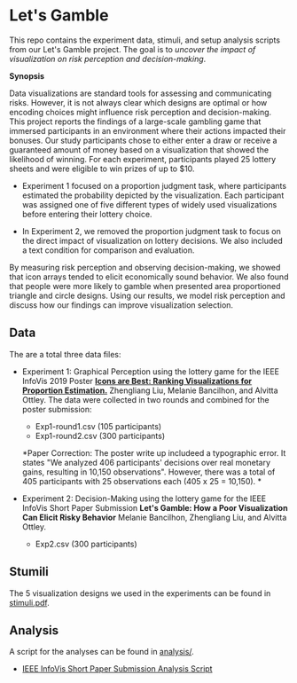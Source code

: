 # Let's Gamble

This repo contains the experiment data, stimuli, and setup analysis scripts from our Let's Gamble project. The goal is to *uncover the impact of visualization on risk perception and decision-making*.

**Synopsis**

Data visualizations are standard tools for assessing and communicating risks. However, it is not always clear which designs are optimal or how encoding choices might influence risk perception and decision-making. This project reports the findings of a large-scale gambling game that immersed participants in an environment where their actions impacted their bonuses. Our study participants chose to either enter a draw or receive a guaranteed amount of money based on a visualization that showed the likelihood of winning. For each experiment, participants played 25 lottery sheets and were eligible to win prizes of up to \$10. 
* Experiment 1 focused on a proportion judgment task, where participants estimated the probability depicted by the visualization. Each participant was assigned one of five different types of widely used visualizations before entering their lottery choice. 

* In Experiment 2, we removed the proportion judgment task to focus on the direct impact of visualization on lottery decisions. We also included a text condition for comparison and evaluation.

By measuring risk perception and observing decision-making, we showed that icon arrays tended to elicit economically sound behavior. We also found that people were more likely to gamble when presented area proportioned triangle and circle designs. Using our results, we model risk perception and discuss how our findings can improve visualization selection.


## Data
The are a total three data files:
* Experiment 1: Graphical Perception using the lottery game for the IEEE InfoVis 2019 Poster [**Icons are Best: Ranking  Visualizations for Proportion  Estimation.**](https://github.com/washuvis/letsgamble/blob/master/VIS2019_poster.pdf) Zhengliang Liu, Melanie Bancilhon, and Alvitta Ottley. The data were collected in two rounds and combined for the poster submission:
  * Exp1-round1.csv (105 participants)
  * Exp1-round2.csv (300 participants)
  
  *Paper Correction: The poster write up includeed a typographic error. It states "We analyzed 406 participants' decisions over real monetary gains, resulting in 10,150 observations". However, there was a total of 405 participants with 25 observations each (405 x 25 = 10,150). *

* Experiment 2: Decision-Making using the lottery game for the IEEE InfoVis Short Paper Submission **Let's Gamble: How a Poor Visualization Can Elicit Risky Behavior** Melanie Bancilhon, Zhengliang Liu, and Alvitta Ottley.
  * Exp2.csv (300 participants) 

## Stumili
The 5 visualization designs we used in the experiments can be found in [stimuli.pdf](https://washuvis.github.io/letsgamble/stimuli.pdf).

## Analysis
A script for the analyses can be found in [analysis/](https://github.com/washuvis/letsgamble/blob/master/analysis/).
* [IEEE InfoVis Short Paper Submission Analysis Script](https://washuvis.github.io/letsgamble/analysis/short_paper_analysis.html) 


